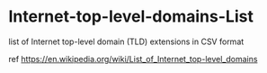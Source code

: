 # Internet-top-level-domains-List
list of Internet top-level domain (TLD) extensions in CSV format

ref https://en.wikipedia.org/wiki/List_of_Internet_top-level_domains

